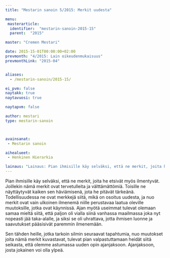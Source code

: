 ```yaml
---
title: "Mestarin sanoin 5/2015: Merkit uudesta"

menu:
 masterarticle:
  identifier:  "mestarin-sanoin-2015-15"
  parent:  "2015"

master: "Cremen Mestari"

date: 2015-15-01T00:00:00+02:00
prevmonth: "4/2015: Lain oikeudenmukaisuus"
prevmonthLink: "2015-04"


aliases:
  - /mestarin-sanoin/2015-15/

ei_pvm: false
naytakk: true
naytavuosi: true

naytapvm: false

author: mestari
type: mestarin-sanoin



avainsanat:
 - Mestarin sanoin

aihealueet:
 - Henkinen Hierarkia

lainaus: "Lainaus: Pian ihmisille käy selväksi, että ne merkit, joita he etsivät myös ilmentyvät. Joillekin nämä merkit ovat tervetulleita ja välttämättömiä. Toisille ne näyttäytyvät kaiken sen häviämisenä, jota he pitävät tärkeänä. "
---
```

<p>Pian ihmisille käy selväksi, että ne merkit, joita he etsivät myös ilmentyvät. Joillekin nämä merkit ovat tervetulleita ja välttämättömiä. Toisille ne näyttäytyvät kaiken sen häviämisenä, jota he pitävät tärkeänä. Todellisuudessa ne ovat merkkejä siitä, mikä on osoitus uudesta, ja nuo merkit ovat vain ulkoinen ilmenemä niille perustavaa laatua oleville muutoksille, jotka ovat käynnissä. Ajan myötä useimmat tulevat olemaan samaa mieltä siitä, että paljon oli vialla siinä vanhassa maailmassa joka nyt nopeasti jää taka-alalle, ja siksi se oli uhrattava, jotta ihmisen luonne ja saavutukset pääsisivät paremmin ilmenemään.</p>
<p>Sen tähden heille, jotka tarkoin silmin seuraavat tapahtumia, nuo muutokset joita nämä merkit kuvastavat, tulevat pian valpastuttamaan heidät siitä seikasta, että olemme astumassa uuden opin ajanjaksoon. Ajanjaksoon, josta jokainen voi olla ylpeä.</p>